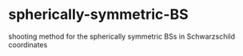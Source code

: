 # spherically-symmetric-BS
shooting method for the spherically symmetric BSs in Schwarzschild coordinates
